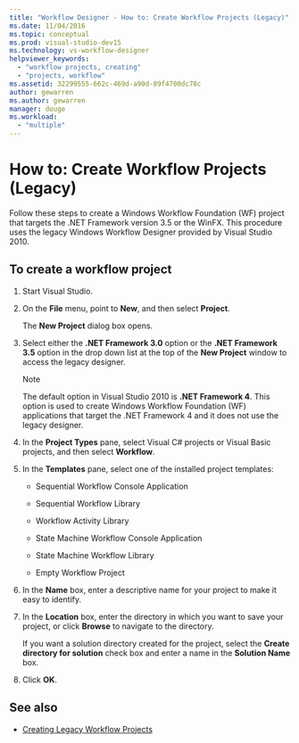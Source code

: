 ```yaml
---
title: "Workflow Designer - How to: Create Workflow Projects (Legacy)"
ms.date: 11/04/2016
ms.topic: conceptual
ms.prod: visual-studio-dev15
ms.technology: vs-workflow-designer
helpviewer_keywords:
  - "workflow projects, creating"
  - "projects, workflow"
ms.assetid: 32299555-662c-469d-a90d-89f4700dc78c
author: gewarren
ms.author: gewarren
manager: douge
ms.workload:
  - "multiple"
---
```

# How to: Create Workflow Projects (Legacy)

Follow these steps to create a Windows Workflow Foundation (WF) project that targets the .NET Framework version 3.5 or the WinFX. This procedure uses the legacy Windows Workflow Designer provided by Visual Studio 2010.

## To create a workflow project

1.  Start Visual Studio.

2.  On the **File** menu, point to **New**, and then select **Project**.

     The **New Project** dialog box opens.

3.  Select either the **.NET Framework 3.0** option or the **.NET Framework 3.5** option in the drop down list at the top of the **New Project** window to access the legacy designer.

    > [!NOTE]
    > The default option in Visual Studio 2010 is **.NET Framework 4**. This option is used to create Windows Workflow Foundation (WF) applications that target the .NET Framework 4 and it does not use the legacy designer.

4.  In the **Project Types** pane, select Visual C# projects or Visual Basic projects, and then select **Workflow**.

5.  In the **Templates** pane, select one of the installed project templates:

    -   Sequential Workflow Console Application

    -   Sequential Workflow Library

    -   Workflow Activity Library

    -   State Machine Workflow Console Application

    -   State Machine Workflow Library

    -   Empty Workflow Project

6.  In the **Name** box, enter a descriptive name for your project to make it easy to identify.

7.  In the **Location** box, enter the directory in which you want to save your project, or click **Browse** to navigate to the directory.

     If you want a solution directory created for the project, select the **Create directory for solution** check box and enter a name in the **Solution Name** box.

8.  Click **OK**.

## See also

- [Creating Legacy Workflow Projects](../workflow-designer/creating-legacy-workflow-projects.md)
